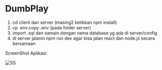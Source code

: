 # DumbPlay

1. cd client dan server (masing2 ketikkan npm install)
2. cp .env.copy .env (pada folder server)
3. import .sql dan samain dengan nama database yg ada di server/config
4. di server jalanin npm run dev agar bisa jalan react dan node.js secara bersamaan

ScreenShot Aplikasi

![SS](https://i.ibb.co/MGhT8bW/home.png)




